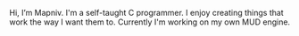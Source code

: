 Hi, I’m Mapniv.
I'm a self-taught C programmer. I enjoy creating things that work the way I want them to.
Currently I'm working on my own MUD engine.

<!---
Mapniv/Mapniv is a ✨ special ✨ repository because its `README.md` (this file) appears on your GitHub profile.
You can click the Preview link to take a look at your changes.
--->
